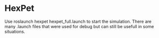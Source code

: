 # HexPet

Use roslaunch hexpet hexpet_full.launch to start the simulation.
There are many .launch files that were used for debug but can still be usefull in some situations.

